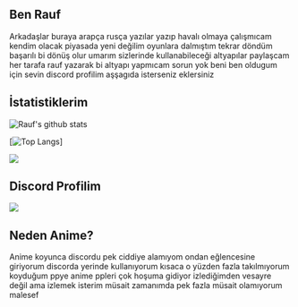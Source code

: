 ## Ben Rauf

Arkadaşlar buraya arapça rusça yazılar yazıp havalı olmaya çalışmıcam kendim olacak piyasada yeni değilim oyunlara dalmıştım tekrar döndüm başarılı bi dönüş olur umarım sizlerinde kullanabileceği altyapılar paylaşcam her tarafa rauf yazarak bi altyapı yapmıcam sorun yok beni ben oldugum için sevin discord profilim aşşagıda isterseniz eklersiniz 

## İstatistiklerim  
![Rauf's github stats](https://github-readme-stats.vercel.app/api?username=Rauffff&show_icons=true&theme=dark) 

[![Top Langs](https://github-readme-stats.vercel.app/api/top-langs/?username=Rauffff&show_icons=true&theme=dark)]

![](https://komarev.com/ghpvc/?username=your-github-Ruaffff&color=lightgrey)

## Discord Profilim

<a href="https://discord.com/users/818901891341090876" title="Discord Profile"><img src="https://lanyard-profile-readme.vercel.app/api/818901891341090876"></a>

## Neden Anime?

Anime koyunca discordu pek ciddiye alamıyom ondan eğlencesine giriyorum discorda yerinde kullanıyorum kısaca o yüzden fazla takılmıyorum koyduğum ppye anime ppleri çok hoşuma gidiyor izlediğimden vesayre değil ama izlemek isterim müsait zamanımda pek fazla müsait olamıyorum malesef 


